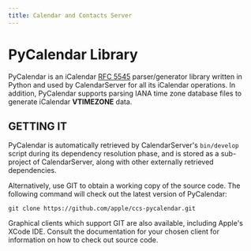 ```yaml
---
title: Calendar and Contacts Server
---
```


PyCalendar Library
==================

PyCalendar is an iCalendar [RFC 5545](http://www.ietf.org/rfc/rfc5545.txt) parser/generator library written in Python and used by CalendarServer for all its iCalendar operations. In addition, PyCalendar supports parsing IANA time zone database files to generate iCalendar **VTIMEZONE** data.

## GETTING IT

PyCalendar is automatically retrieved by CalendarServer's `bin/develop` script during its dependency resolution phase, and is stored as a sub-project of CalendarServer, along with other externally retrieved dependencies.

Alternatively, use GIT to obtain a working copy of the source code. The following command will check out the latest version of PyCalendar:

    git clone https://github.com/apple/ccs-pycalendar.git

Graphical clients which support GIT are also available, including Apple's ​XCode IDE. Consult the documentation for your chosen client for information on how to check out source code.
